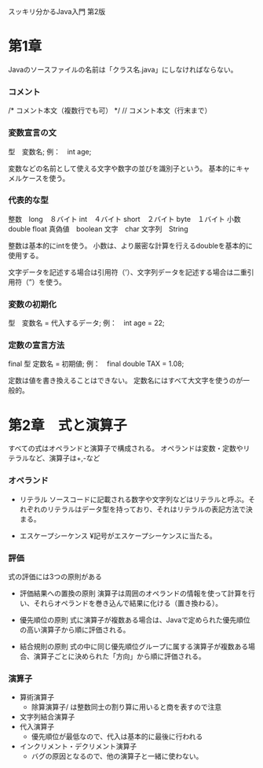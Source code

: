 スッキリ分かるJava入門 第2版

# 第1章
Javaのソースファイルの名前は「クラス名.java」にしなければならない。

### コメント
/* コメント本文（複数行でも可） */
// コメント本文（行末まで）

### 変数宣言の文
型　変数名;
例：　int age;

変数などの名前として使える文字や数字の並びを識別子という。
基本的にキャメルケースを使う。

### 代表的な型
整数　long　８バイト
int　４バイト
short　２バイト
byte　１バイト
小数　double
float
真偽値　boolean
文字　char
文字列　String

整数は基本的にintを使う。
小数は、より厳密な計算を行えるdoubleを基本的に使用する。

文字データを記述する場合は引用符（’）、文字列データを記述する場合は二重引用符（”）を使う。

### 変数の初期化
型　変数名 = 代入するデータ;
例：　int age = 22;

### 定数の宣言方法
final 型 定数名 = 初期値;
例：　final double TAX = 1.08;

定数は値を書き換えることはできない。
定数名にはすべて大文字を使うのが一般的。

# 第2章　式と演算子
すべての式はオペランドと演算子で構成される。
オペランドは変数・定数やリテラルなど、演算子は+,-など

### オペランド
- リテラル
ソースコードに記載される数字や文字列などはリテラルと呼ぶ。それぞれのリテラルはデータ型を持っており、それはリテラルの表記方法で決まる。

- エスケープシーケンス
¥記号がエスケープシーケンスに当たる。

### 評価
式の評価には3つの原則がある

- 評価結果への置換の原則
演算子は周囲のオペランドの情報を使って計算を行い、それらオペランドを巻き込んで結果に化ける（置き換わる）。

- 優先順位の原則
式に演算子が複数ある場合は、Javaで定められた優先順位の高い演算子から順に評価される。

- 結合規則の原則
式の中に同じ優先順位グループに属する演算子が複数ある場合、演算子ごとに決められた「方向」から順に評価される。

### 演算子
- 算術演算子
  - 除算演算子/ は整数同士の割り算に用いると商を表すので注意
- 文字列結合演算子
- 代入演算子
  - 優先順位が最低なので、代入は基本的に最後に行われる
- インクリメント・デクリメント演算子
  - バグの原因となるので、他の演算子と一緒に使わない。
